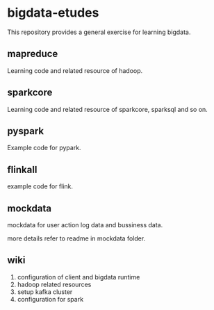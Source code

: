 # bigdata-etudes
This repository provides a general exercise for learning bigdata.

## mapreduce

Learning code and related resource of hadoop.

## sparkcore

Learning code and related resource of sparkcore, sparksql and so on.

## pyspark

Example code for pypark.

## flinkall 

example code for flink.

## mockdata

mockdata for user action log data and bussiness data.

more details refer to readme in mockdata folder.

## wiki

1. configuration of client and bigdata runtime
2. hadoop related resources
3. setup kafka cluster
4. configuration for spark
